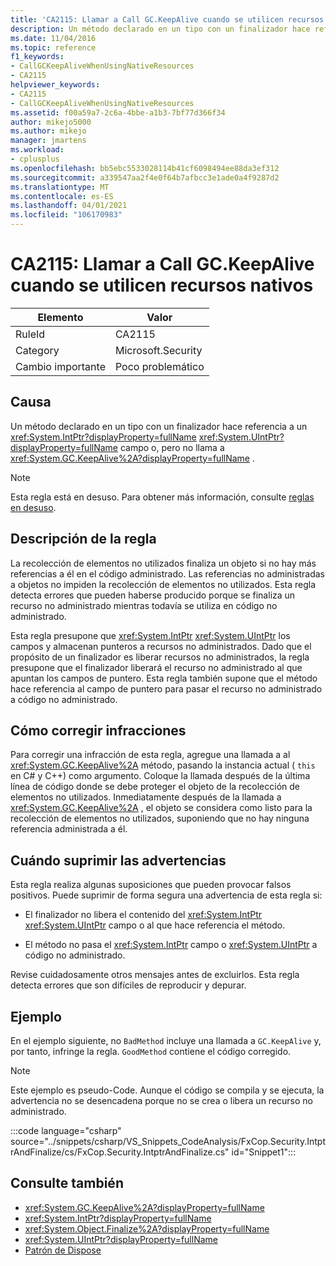 ```yaml
---
title: 'CA2115: Llamar a Call GC.KeepAlive cuando se utilicen recursos nativos'
description: Un método declarado en un tipo con un finalizador hace referencia a un campo System. IntPtr o System. UIntPtr, pero no llama a System. GC. KeepAlive.
ms.date: 11/04/2016
ms.topic: reference
f1_keywords:
- CallGCKeepAliveWhenUsingNativeResources
- CA2115
helpviewer_keywords:
- CA2115
- CallGCKeepAliveWhenUsingNativeResources
ms.assetid: f00a59a7-2c6a-4bbe-a1b3-7bf77d366f34
author: mikejo5000
ms.author: mikejo
manager: jmartens
ms.workload:
- cplusplus
ms.openlocfilehash: bb5ebc5533028114b41cf6098494ee88da3ef312
ms.sourcegitcommit: a339547aa2f4e0f64b7afbcc3e1ade0a4f9287d2
ms.translationtype: MT
ms.contentlocale: es-ES
ms.lasthandoff: 04/01/2021
ms.locfileid: "106170983"
---
```

# <a name="ca2115-call-gckeepalive-when-using-native-resources"></a>CA2115: Llamar a Call GC.KeepAlive cuando se utilicen recursos nativos

|Elemento|Valor|
|-|-|
|RuleId|CA2115|
|Category|Microsoft.Security|
|Cambio importante|Poco problemático|

## <a name="cause"></a>Causa
Un método declarado en un tipo con un finalizador hace referencia a un <xref:System.IntPtr?displayProperty=fullName> <xref:System.UIntPtr?displayProperty=fullName> campo o, pero no llama a <xref:System.GC.KeepAlive%2A?displayProperty=fullName> .

> [!NOTE]
> Esta regla está en desuso. Para obtener más información, consulte [reglas en desuso](fxcop-unported-deprecated-rules.md).

## <a name="rule-description"></a>Descripción de la regla

La recolección de elementos no utilizados finaliza un objeto si no hay más referencias a él en el código administrado. Las referencias no administradas a objetos no impiden la recolección de elementos no utilizados. Esta regla detecta errores que pueden haberse producido porque se finaliza un recurso no administrado mientras todavía se utiliza en código no administrado.

Esta regla presupone que <xref:System.IntPtr> <xref:System.UIntPtr> los campos y almacenan punteros a recursos no administrados. Dado que el propósito de un finalizador es liberar recursos no administrados, la regla presupone que el finalizador liberará el recurso no administrado al que apuntan los campos de puntero. Esta regla también supone que el método hace referencia al campo de puntero para pasar el recurso no administrado a código no administrado.

## <a name="how-to-fix-violations"></a>Cómo corregir infracciones

Para corregir una infracción de esta regla, agregue una llamada a al <xref:System.GC.KeepAlive%2A> método, pasando la instancia actual ( `this` en C# y C++) como argumento. Coloque la llamada después de la última línea de código donde se debe proteger el objeto de la recolección de elementos no utilizados. Inmediatamente después de la llamada a <xref:System.GC.KeepAlive%2A> , el objeto se considera como listo para la recolección de elementos no utilizados, suponiendo que no hay ninguna referencia administrada a él.

## <a name="when-to-suppress-warnings"></a>Cuándo suprimir las advertencias

Esta regla realiza algunas suposiciones que pueden provocar falsos positivos. Puede suprimir de forma segura una advertencia de esta regla si:

- El finalizador no libera el contenido del <xref:System.IntPtr> <xref:System.UIntPtr> campo o al que hace referencia el método.

- El método no pasa el <xref:System.IntPtr> campo o <xref:System.UIntPtr> a código no administrado.

Revise cuidadosamente otros mensajes antes de excluirlos. Esta regla detecta errores que son difíciles de reproducir y depurar.

## <a name="example"></a>Ejemplo

En el ejemplo siguiente, no `BadMethod` incluye una llamada a `GC.KeepAlive` y, por tanto, infringe la regla. `GoodMethod` contiene el código corregido.

> [!NOTE]
> Este ejemplo es pseudo-Code. Aunque el código se compila y se ejecuta, la advertencia no se desencadena porque no se crea o libera un recurso no administrado.

:::code language="csharp" source="../snippets/csharp/VS_Snippets_CodeAnalysis/FxCop.Security.IntptrAndFinalize/cs/FxCop.Security.IntptrAndFinalize.cs" id="Snippet1":::

## <a name="see-also"></a>Consulte también

- <xref:System.GC.KeepAlive%2A?displayProperty=fullName>
- <xref:System.IntPtr?displayProperty=fullName>
- <xref:System.Object.Finalize%2A?displayProperty=fullName>
- <xref:System.UIntPtr?displayProperty=fullName>
- [Patrón de Dispose](/dotnet/standard/design-guidelines/dispose-pattern)
